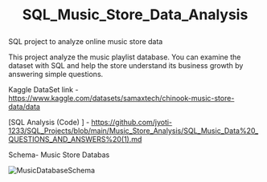 # <p align="center">SQL_Music_Store_Data_Analysis</p>

SQL project to analyze online music store data

This project  analyze the music playlist database. You can examine the dataset with SQL and help the store understand its business growth by answering simple questions.

Kaggle DataSet link - https://www.kaggle.com/datasets/samaxtech/chinook-music-store-data/data

[SQL Analysis (Code) ] - https://github.com/jyoti-1233/SQL_Projects/blob/main/Music_Store_Analysis/SQL_Music_Data%20_QUESTIONS_AND_ANSWERS%20(1).md

Schema- Music Store Databas

![MusicDatabaseSchema](https://user-images.githubusercontent.com/112153548/213707717-bfc9f479-52d9-407b-99e1-e94db7ae10a3.png)
